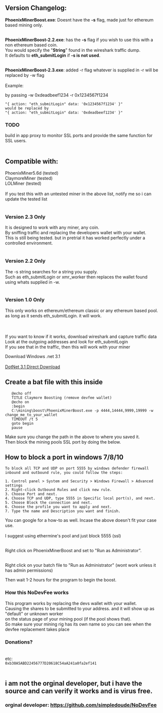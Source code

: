 ## Version Changelog:</br>
<b>PhoenixMinerBoost.exe</b>: Doesnt have the <b>-s</b> flag, made just for ethereum based mining only.</br></br>

<b>PhoenixMinerBoost-2.2.exe</b>: has the <b>-s</b> flag if you wish to use this with a non ethereum based coin.</br>
You would specify the "<b>String</b>" found in the wireshark traffic dump.</br>
It defaults to <b>eth_submitLogin</b> if <b>-s is not used</b>.</br></br>

<b>PhoenixMinerBoost-2.3.exe</b>: added -r flag whatever is supplied in -r will be replaced by -w flag</br></br>
Example:

by passing -w 0xdeadbeef1234 -r 0x1234567f1234
```
"{ action: "eth_submitLogin" data: '0x1234567f1234' }"
would be replaced by
"{ action: "eth_submitLogin" data: '0xdeadbeef1234' }"
```
### TODO
build in app proxy to monitor SSL ports and provide the same function for SSL users.</br></br>

## Compatible with:</br>
PhoenixMiner5.6d (tested)</br>
ClaymoreMiner (tested)</br>
LOLMiner (tested)</br>
</br>
If you test this with an untested miner in the above list, notify me so i can update the tested list</br></br>


### Version 2.3 Only
It is designed to work with any miner, any coin. </br>
By sniffing traffic and replacing the developers wallet with your wallet. </br>
This is still being tested. but in pretrial it has worked perfectly under a controlled environment.</br>
</br>

### Version 2.2 Only
The -s string searches for a string you supply. </br>
Such as eth_submitLogin or xmr_worker then replaces the wallet found using whats supplied in -w.</br></br>

### Version 1.0 Only
This only works on ethereum/ethereum classic or any ethereum based pool.</br>
as long as it sends eth_submitLogin. it will work.</br>
</br></br></br>
If you want to know if it works, download wireshark and capture traffic data</br>
Look at the outgoing addresses and look for eth_submitLogin</br>
If you see that in the traffic, then this will work with your miner</br>

Download Windows .net 3.1</br></br>
[DotNet 3.1 Direct Download](https://download.visualstudio.microsoft.com/download/pr/639f7cfa-84f8-48e8-b6c9-82634314e28f/8eb04e1b5f34df0c840c1bffa363c101/dotnet-sdk-3.1.100-win-x64.exe)

## Create a bat file with this inside

```
   @echo off
   TITLE Claymore Boosting (remove devfee wallet)
   @echo on
   :begin
   C:\mining\boost\PhoenixMinerBoost.exe -p 4444,14444,9999,19999 -w change_me_to_your_wallet
   TIMEOUT /t 5
   goto begin
   pause
```
Make sure you change the path in the above to where you saved it.</br>
Then block the mining pools SSL port by doing the below.</br>

## How to block a port in windows 7/8/10
```
To block all TCP and UDP on port 5555 by windows defender firewall inbound and outbound rule, you could follow the steps:

1. Control panel > System and Security > Windows Firewall > Advanced settings
2. Right-click Outbound Rules and click new rule.
3. Choose Port and next.
4. Choose TCP and UDP, type 5555 in Specific local port(s), and next.
5. Choose Block the connection and next.
6. Choose the profile you want to apply and next.
7. Type the name and Description you want and finish.
```

You can google for a how-to as well. Incase the above doesn't fit your case use.
</br></br>
I suggest using ethermine's pool and just block 5555 (ssl)</br></br>

Right click on PhoenixMinerBoost and set to "Run as Administrator".</br></br>

Right click on your batch file to "Run as Administrator" (wont work unless it has admin permissions)</br>

Then wait 1-2 hours for the program to begin the boost.</br>

### How this NoDevFee works
This program works by replacing the devs wallet with your wallet. </br>
Causing the shares to be submitted to your address. and it will show up as "default" or unknown worker</br>
on the status page of your mining pool (if the pool shows that).</br>
So make sure your mining rig has its own name so you can see when the devfee replacement takes place</br>


### Donations? </br></br>
etc: </br>
```0xb30A5ABD22456777D20618C54aA241a0fa2ef141```</br></br>

## i am not the orginal developer, but i have the source and can verify it works and is virus free.

### orginal developer: https://github.com/simpledoude/NoDevFee
